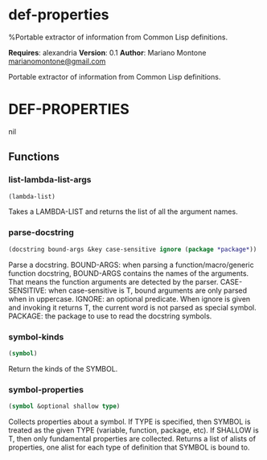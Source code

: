 # def-properties
%Portable extractor of information from Common Lisp definitions.

**Requires**: alexandria
**Version**: 0.1
**Author**: Mariano Montone <marianomontone@gmail.com>


 Portable extractor of information from Common Lisp definitions.



# DEF-PROPERTIES

nil

## Functions
### list-lambda-list-args

```lisp
(lambda-list)
```

Takes a LAMBDA-LIST and returns the list of all the argument names.




### parse-docstring

```lisp
(docstring bound-args &key case-sensitive ignore (package *package*))
```

Parse a docstring.
BOUND-ARGS: when parsing a function/macro/generic function docstring, BOUND-ARGS contains the names of the arguments. That means the function arguments are detected by the parser.
CASE-SENSITIVE: when case-sensitive is T, bound arguments are only parsed when in uppercase.
IGNORE: an optional predicate. When ignore is given and invoking it returns T, the current word is not parsed as special symbol.
PACKAGE: the package to use to read the docstring symbols.




### symbol-kinds

```lisp
(symbol)
```

Return the kinds of the SYMBOL.




### symbol-properties

```lisp
(symbol &optional shallow type)
```

Collects properties about a symbol.
If TYPE is specified, then SYMBOL is treated as the given TYPE (variable, function, package, etc).
If SHALLOW is T, then only fundamental properties are collected.
Returns a list of alists of properties, one alist for each type of definition that SYMBOL is bound to.




